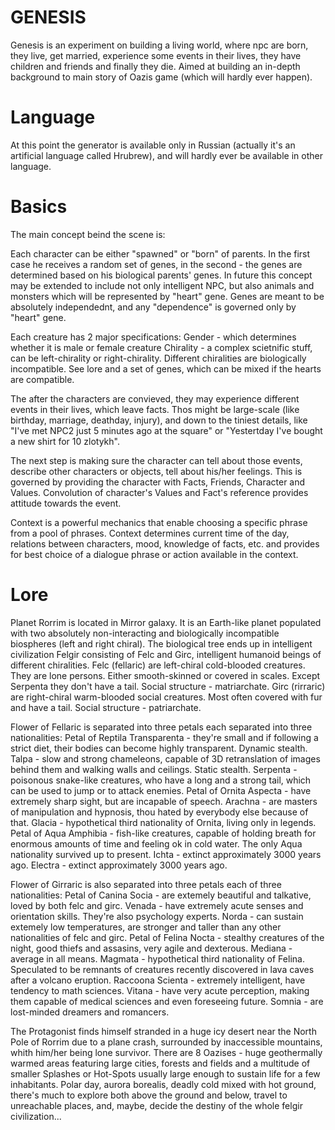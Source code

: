 # GENESIS
Genesis is an experiment on building a living world, where npc are born, they live, get married, experience some events in their lives, they have children and friends and finally they die. Aimed at building an in-depth background to main story of Oazis game (which will hardly ever happen).

# Language

At this point the generator is available only in Russian (actually it's an artificial language called Hrubrew), and will hardly ever be available in other language.

# Basics

The main concept beind the scene is:

Each character can be either "spawned" or "born" of parents. In the first case he receives a random set of genes, in the second - the genes are determined based on his biological parents' genes.
In future this concept may be extended to include not only intelligent NPC, but also animals and monsters which will be represented by "heart" gene.
Genes are meant to be absolutely independednt, and any "dependence" is governed only by "heart" gene.

Each creature has 2 major specifications:
Gender - which determines whether it is male or female creature
Chirality - a complex scietnific stuff, can be left-chirality or right-chirality. Different chiralities are biologically incompatible. See lore
and a set of genes, which can be mixed if the hearts are compatible.

The after the characters are convieved, they may experience different events in their lives, which leave facts. Thos might be large-scale (like birthday, marriage, deathday, injury), and down to the tiniest details, like "I've met NPC2 just 5 minutes ago at the square" or "Yestertday I've bought a new shirt for 10 zlotykh".

The next step is making sure the character can tell about those events, describe other characters or objects, tell about his/her feelings.
This is governed by providing the character with Facts, Friends, Character and Values.
Convolution of character's Values and Fact's reference provides attitude towards the event.

Context is a powerful mechanics that enable choosing a specific phrase from a pool of phrases. Context determines current time of the day, relations between characters, mood, knowledge of facts, etc. and provides for best choice of a dialogue phrase or action available in the context.

# Lore

Planet Rorrim is located in Mirror galaxy. It is an Earth-like planet populated with two absolutely non-interacting and biologically incompatible biospheres (left and right chiral). The biological tree ends up in intelligent civilization Felgir consisting of Felc and Girc, intelligent humanoid beings of different chiralities.
Felc (fellaric) are left-chiral cold-blooded creatures. They are lone persons. Either smooth-skinned or covered in scales. Except Serpenta they don't have a tail. Social structure - matriarchate. 
Girc (rirraric) are right-chiral warm-blooded social creatures. Most often covered with fur and have a tail. Social structure - patriarchate.

Flower of Fellaric is separated into three petals each separated into three nationalities:
  Petal of Reptila
    Transparenta - they're small and if following a strict diet, their bodies can become highly transparent. Dynamic stealth.
    Talpa - slow and strong chameleons, capable of 3D retranslation of images behind them and walking walls and ceilings. Static stealth.
    Serpenta - poisonous snake-like creatures, who have a long and a strong tail, which can be used to jump or to attack enemies.
  Petal of Ornita
    Aspecta - have extremely sharp sight, but are incapable of speech.
    Arachna - are masters of manipulation and hypnosis, thou hated by everybody else because of that.
    Glacia - hypothetical third nationality of Ornita, living only in legends.
  Petal of Aqua
    Amphibia - fish-like creatures, capable of holding breath for enormous amounts of time and feeling ok in cold water. The only Aqua nationality survived up to present.
    Ichta - extinct approximately 3000 years ago.
    Electra - extinct approximately 3000 years ago.    

Flower of Girraric is also separated into three petals each of three nationalities:
  Petal of Canina
    Socia - are extemely beautiful and talkative, loved by both felc and girc.
    Venada - have extremely acute senses and orientation skills. They're also psychology experts.
    Norda - can sustain extemely low temperatures, are stronger and taller than any other nationalities of felc and girc.
  Petal of Felina
    Nocta - stealthy creatures of the night, good thiefs and assasins, very agile and dexterous.
    Mediana - average in all means.
    Magmata - hypothetical third nationality of Felina. Speculated to be remnants of creatures recently discovered in lava caves after a volcano eruption.
  Raccoona
    Scienta - extremely intelligent, have tendency to math sciences.
    Vitana - have very acute perception, making them capable of medical sciences and even foreseeing future.
    Somnia - are lost-minded dreamers and romancers.

The Protagonist finds himself stranded in a huge icy desert near the North Pole of Rorrim due to a plane crash, surrounded by inaccessible mountains, whith him/her being lone survivor. There are 8 Oazises - huge geothermally warmed areas featuring large cities, forests and fields and a multitude of smaller Splashes or Hot-Spots usually large enough to sustain life for a few inhabitants. Polar day, aurora borealis, deadly cold mixed with hot ground, there's much to explore both above the ground and below, travel to unreachable places, and, maybe, decide the destiny of the whole felgir civilization...
